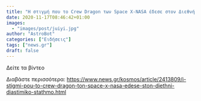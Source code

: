 ```yaml
---
title: "Η στιγμή που το Crew Dragon των Space X-NASA έδεσε στον Διεθνή Διαστημικό Σταθμό"
date: 2020-11-17T08:46:42+01:00
images:
  - "images/post/juiyi.jpg"
author: "AstroBot"
categories: ["Ειδήσεις"]
tags: ["news.gr"]
draft: false
---
```


Δείτε τα βίντεο

Διαβάστε περισσότερα: https://www.news.gr/kosmos/article/2413809/i-stigmi-pou-to-crew-dragon-ton-space-x-nasa-edese-ston-diethni-diastimiko-stathmo.html

